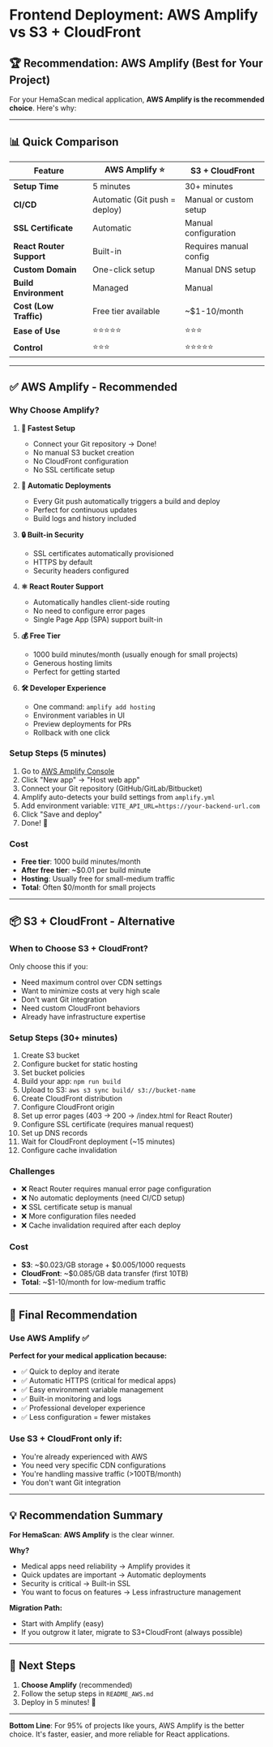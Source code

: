 # Frontend Deployment: AWS Amplify vs S3 + CloudFront

## 🏆 Recommendation: **AWS Amplify** (Best for Your Project)

For your HemaScan medical application, **AWS Amplify is the recommended choice**. Here's why:

---

## 📊 Quick Comparison

| Feature | AWS Amplify ⭐ | S3 + CloudFront |
|---------|---------------|-----------------|
| **Setup Time** | 5 minutes | 30+ minutes |
| **CI/CD** | Automatic (Git push = deploy) | Manual or custom setup |
| **SSL Certificate** | Automatic | Manual configuration |
| **React Router Support** | Built-in | Requires manual config |
| **Custom Domain** | One-click setup | Manual DNS setup |
| **Build Environment** | Managed | Manual |
| **Cost (Low Traffic)** | Free tier available | ~$1-10/month |
| **Ease of Use** | ⭐⭐⭐⭐⭐ | ⭐⭐⭐ |
| **Control** | ⭐⭐⭐ | ⭐⭐⭐⭐⭐ |

---

## ✅ AWS Amplify - Recommended

### Why Choose Amplify?

1. **🚀 Fastest Setup**
   - Connect your Git repository → Done!
   - No manual S3 bucket creation
   - No CloudFront configuration
   - No SSL certificate setup

2. **🔄 Automatic Deployments**
   - Every Git push automatically triggers a build and deploy
   - Perfect for continuous updates
   - Build logs and history included

3. **🔒 Built-in Security**
   - SSL certificates automatically provisioned
   - HTTPS by default
   - Security headers configured

4. **⚛️ React Router Support**
   - Automatically handles client-side routing
   - No need to configure error pages
   - Single Page App (SPA) support built-in

5. **💰 Free Tier**
   - 1000 build minutes/month (usually enough for small projects)
   - Generous hosting limits
   - Perfect for getting started

6. **🛠️ Developer Experience**
   - One command: `amplify add hosting`
   - Environment variables in UI
   - Preview deployments for PRs
   - Rollback with one click

### Setup Steps (5 minutes)

1. Go to [AWS Amplify Console](https://console.aws.amazon.com/amplify/)
2. Click "New app" → "Host web app"
3. Connect your Git repository (GitHub/GitLab/Bitbucket)
4. Amplify auto-detects your build settings from `amplify.yml`
5. Add environment variable: `VITE_API_URL=https://your-backend-url.com`
6. Click "Save and deploy"
7. Done! 🎉

### Cost
- **Free tier**: 1000 build minutes/month
- **After free tier**: ~$0.01 per build minute
- **Hosting**: Usually free for small-medium traffic
- **Total**: Often $0/month for small projects

---

## 📦 S3 + CloudFront - Alternative

### When to Choose S3 + CloudFront?

Only choose this if you:
- Need maximum control over CDN settings
- Want to minimize costs at very high scale
- Don't want Git integration
- Need custom CloudFront behaviors
- Already have infrastructure expertise

### Setup Steps (30+ minutes)

1. Create S3 bucket
2. Configure bucket for static hosting
3. Set bucket policies
4. Build your app: `npm run build`
5. Upload to S3: `aws s3 sync build/ s3://bucket-name`
6. Create CloudFront distribution
7. Configure CloudFront origin
8. Set up error pages (403 → 200 → /index.html for React Router)
9. Configure SSL certificate (requires manual request)
10. Set up DNS records
11. Wait for CloudFront deployment (~15 minutes)
12. Configure cache invalidation

### Challenges

- ❌ React Router requires manual error page configuration
- ❌ No automatic deployments (need CI/CD setup)
- ❌ SSL certificate setup is manual
- ❌ More configuration files needed
- ❌ Cache invalidation required after each deploy

### Cost
- **S3**: ~$0.023/GB storage + $0.005/1000 requests
- **CloudFront**: ~$0.085/GB data transfer (first 10TB)
- **Total**: ~$1-10/month for low-medium traffic

---

## 🎯 Final Recommendation

### **Use AWS Amplify** ✅

**Perfect for your medical application because:**
- ✅ Quick to deploy and iterate
- ✅ Automatic HTTPS (critical for medical apps)
- ✅ Easy environment variable management
- ✅ Built-in monitoring and logs
- ✅ Professional developer experience
- ✅ Less configuration = fewer mistakes

### Use S3 + CloudFront only if:
- You're already experienced with AWS
- You need very specific CDN configurations
- You're handling massive traffic (>100TB/month)
- You don't want Git integration

---

## 💡 Recommendation Summary

**For HemaScan**: **AWS Amplify** is the clear winner.

**Why?**
- Medical apps need reliability → Amplify provides it
- Quick updates are important → Automatic deployments
- Security is critical → Built-in SSL
- You want to focus on features → Less infrastructure management

**Migration Path:**
- Start with Amplify (easy)
- If you outgrow it later, migrate to S3+CloudFront (always possible)

---

## 📝 Next Steps

1. **Choose Amplify** (recommended)
2. Follow the setup steps in `README_AWS.md`
3. Deploy in 5 minutes! 🚀

---

**Bottom Line**: For 95% of projects like yours, AWS Amplify is the better choice. It's faster, easier, and more reliable for React applications.

